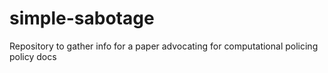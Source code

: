 # simple-sabotage
Repository to gather info for a paper advocating for computational policing policy docs
